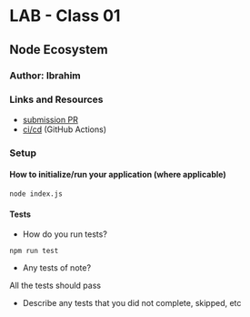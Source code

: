# LAB - Class 01

## Node Ecosystem

### Author: Ibrahim

### Links and Resources

* [submission PR](https://github.com/401-advanced-javascript-ibrahim/lab01-Node-Ecosystem/pull/1)
* [ci/cd](https://github.com/401-advanced-javascript-ibrahim/data-structures-amd-algorithms/actions) (GitHub Actions)

### Setup

#### How to initialize/run your application (where applicable)

`node index.js` 

#### Tests

* How do you run tests?

`npm run test` 

* Any tests of note?

All the tests should pass

* Describe any tests that you did not complete, skipped, etc

